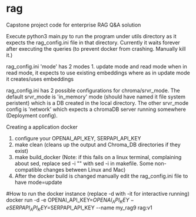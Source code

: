# rag
Capstone project code for enterprise RAG Q&amp;A solution

Execute python3 main.py to run the program under utils directory as it expects the rag_config.ini file in that directory.
Currently it waits forever after executing the queries (to prevent docker from crashing. Manually kill it.)

rag_config.ini 'mode' has 2 modes 1. update mode and read mode
when in read mode, it expects to use existing embeddings where as in update mode it creates/uses embeddings

rag_config.ini has 2 possible configurations for chroma/srvr_mode. The default srvr_mode is 'in_memory' mode (should have named it file system peristent) which is a  DB created in the local directory. The other srvr_mode config is 'network' which expects a chromaDB server running somewhere (Deployment config). 


Creating a application docker 

1. configure your OPENAI_API_KEY, SERPAPI_API_KEY
2. make clean (cleans up the output and Chroma_DB directories if they exist) 
3. make build_docker
   (Note: if this fails on a linux terminal, complaining about sed,  replace  sed -i "" with sed -i  in makefile. Some non-compatible changes between Linux and Mac)
4. After the docker build is changed manually edit the rag_config.ini file to have mode=update



#How to run the docker instance (replace -d with -it for interactive running)
docker run -d  -e OPENAI_API_KEY=$OPENAI_API_KEY -e SERPAPI_API_KEY=$SERPAPI_API_KEY --name my_rag9 rag:v1 
